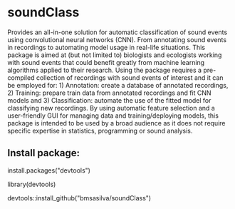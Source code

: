 # soundClass
Provides an all-in-one solution for automatic classification of 
sound events using convolutional neural networks (CNN). From 
annotating sound events in recordings to automating model usage in real-life
situations. This package is aimed at (but not limited to) biologists and 
ecologists working with sound events that could benefit greatly from 
machine learning algorithms applied to their research. Using the package 
requires a pre-compiled collection of recordings with sound events of 
interest and it can be employed for: 1) Annotation: create a database of 
annotated recordings, 2) Training: prepare train data from annotated 
recordings and fit CNN models and 3) Classification: automate the use of 
the fitted model for classifying new recordings. By using automatic 
feature selection and a user-friendly GUI for managing data and 
training/deploying models, this package is intended to be used by a broad 
audience as it does not require specific expertise in statistics, 
programming or sound analysis.
    
## Install package:
  install.packages("devtools")
  
  library(devtools)
  
  devtools::install_github("bmsasilva/soundClass")
    

